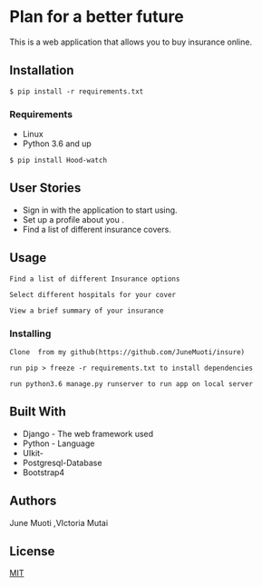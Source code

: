 # Plan for a better future

This is a web application that allows you to buy insurance online.

## Installation
`$ pip install -r requirements.txt`

### Requirements
* Linux
* Python 3.6 and up

`$ pip install Hood-watch`
## User Stories

* Sign in with the application to start using.
* Set up a profile about you .
* Find a list of different insurance covers.

## Usage
```
Find a list of different Insurance options
```
```
Select different hospitals for your cover
```
```
View a brief summary of your insurance
```

### Installing
```
Clone  from my github(https://github.com/JuneMuoti/insure)
```
```
run pip > freeze -r requirements.txt to install dependencies
```
```
run python3.6 manage.py runserver to run app on local server
```


## Built With

* Django - The web framework used
* Python - Language
* UIkit-
* Postgresql-Database
* Bootstrap4
## Authors

June Muoti ,VIctoria Mutai


## License
[MIT](https://choosealicense.com/licenses/mit/)
